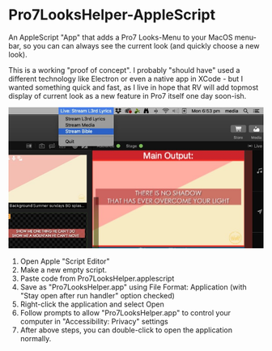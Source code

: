 # Pro7LooksHelper-AppleScript
An AppleScript "App" that adds a Pro7 Looks-Menu to your MacOS menu-bar, so you can can always see the current look (and quickly choose a new look).

This is a working "proof of concept". I probably "should have" used a different technology like Electron or even a native app in XCode - but I wanted something quick and fast, as I live in hope that RV will add topmost display of current look as a new feature in Pro7 itself one day soon-ish.

![Screenshot](Pro7LooksHelper%20Menu%20Demo.jpg)


1. Open Apple "Script Editor"
2. Make a new empty script.
3. Paste code from Pro7LooksHelper.applescript
4. Save as "Pro7LooksHelper.app" using File Format: Application (with "Stay open after run handler" option checked)
5. Right-click the application and select Open
6. Follow prompts to allow "Pro7LooksHelper.app" to control your computer in "Accessibility: Privacy" settings
7. After above steps, you can double-click to open the application normally.
